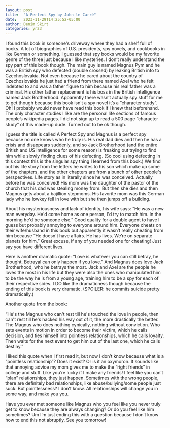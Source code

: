 ```yaml
---
layout: post
title:  "A Perfect Spy by John le Carré"
date:   2023-11-29T14:25:52-05:00
author: Denim Skirt
categories: yr23
---
```


I found this book in someone's driveway where they had a shelf full of books. A lot of biographies of U.S. presidents, spy novels, and cookbooks in like German or something. I guessed that spy books would be my favorite genre of the three just because I like mysteries. I don’t really understand the spy part of this book though. The main guy is named Magnus Pym and he was a British spy who defected (double crossed) by leaking British info to Czechoslovakia. Not even because he cared about the country of Czechoslovakia he just had a friend from there named Axel who he felt indebted to and was a father figure to him because his real father was a criminal. His other father replacement is his boss in the British intelligence named Jack Brotherhood. Apparently there wasn’t actually spy stuff for me to get though because this book isn’t a spy novel it’s a “character study”. Oh! I probably would never have read this book if I knew that beforehand. The only character studies I like are the personal life sections of famous people’s wikipedia pages. I did not sign up to read a 500 page “character study” of this made-up dude. Turned out to be ok though. 

I guess the title is called A Perfect Spy and Magnus is a perfect spy because no one knows who he truly is. His real dad dies and then he has a crisis and disappears suddenly, and so Jack Brotherhood (and the entire British and US intelligence for some reason) is freaking out trying to find him while slowly finding clues of his defecting. (So cool using defecting in this context this is the singular spy thing I learned from this book.) We find out his life story from the letters he writes to his son which make up some of the chapters, and the other chapters are from a bunch of other people's perspectives. Life story as in literally since he was conceived. Actually before he was conceived! His mom was the daughter of the pastor of the church that his dad was stealing money from. But then she dies and then Magnus gets about a bajillion stepmoms. His favorite mom was this German lady who he lowkey fell in love with but she then jumps off a building. 

About his mysteriousness and lack of identity, his wife says: “He was a new man everyday. He'd come home as one person, I'd try to match him. In the morning he'd be someone else.” Good quality for a double agent to have I guess but probably annoying to everyone around him. Everyone cheats on their wife/husband in this book but apparently it wasn’t really cheating from him because “He doesn't have affairs. He has lives. We’re on separate planets for him.” Great excuse, if any of you needed one for cheating! Just say you have different lives. 

Here is another dramatic quote: “Love is whatever you can still betray, he thought. Betrayal can only happen if you love.” And Magnus does love Jack Brotherhood, who he betrays the most. Jack and Axel are the people he loves the most in his life but they were also the ones who manipulated him to be the way he is from a young age, training him to be a spy for each of their respective sides. I DO like the dramaticness though because the ending of this book is very dramatic. (SPOILER: he commits suicide pretty dramatically.)

Another quote from the book:

“He's the Magnus who can't rest till he's touched the love in people, then can't rest till he's hacked his way out of it, the more drastically the better. The Magnus who does nothing cynically, nothing without conviction. Who sets events in motion in order to become their victim, which he calls decision, and ties himself into pointless relationships, which he calls loyalty. Then waits for the next event to get him out of the last one, which he calls destiny.”

I liked this quote when I first read it, but now I don’t know because what is a “pointless relationship”? Does it exist? Or is it an oxymoron. It sounds like that annoying advice my mom gives me to make the “right friends” in college and stuff. Like you’re lucky if I make any friends! I feel like you can’t “plan” relationships, they just happen. Sometimes with the wrong people, there are definitely bad relationships, like abuse/bullying/some people just suck. But pointlessness? I don’t know. All relationships will change you in some way, and make you you. 

Have you ever met someone like Magnus who you feel like you never truly get to know because they are always changing? Or do you feel like him sometimes? Um I’m just ending this with a question because I don’t know how to end this not abruptly. See you tomorrow!
